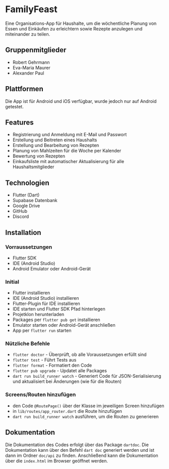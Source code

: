 # FamilyFeast

Eine Organisations-App für Haushalte, um die wöchentliche Planung von Essen und Einkäufen zu
erleichtern sowie Rezepte anzulegen und miteinander zu teilen.

## Gruppenmitglieder

- Robert Gehrmann
- Eva-Maria Maurer
- Alexander Paul

## Plattformen

Die App ist für Android und iOS verfügbar, wurde jedoch nur auf Android getestet.

## Features

- Registrierung und Anmeldung mit E-Mail und Passwort
- Erstellung und Beitreten eines Haushalts
- Erstellung und Bearbeitung von Rezepten
- Planung von Mahlzeiten für die Woche per Kalender
- Bewertung von Rezepten
- Einkaufsliste mit automatischer Aktualisierung für alle Haushaltsmitglieder

## Technologien

- Flutter (Dart)
- Supabase Datenbank
- Google Drive
- GitHub
- Discord

## Installation

### Vorraussetzungen

- Flutter SDK
- IDE (Android Studio)
- Android Emulator oder Android-Gerät

### Initial

- Flutter installieren
- IDE (Android Studio) installieren
- Flutter-Plugin für IDE installieren
- IDE starten und Flutter SDK Pfad hinterlegen
- Projetklon herunterladen
- Packages per `flutter pub get` installieren
- Emulator starten oder Android-Gerät anschließen
- App per `flutter run` starten

### Nützliche Befehle

- `flutter doctor` - Überprüft, ob alle Voraussetzungen erfüllt sind
- `flutter test` - Führt Tests aus
- `flutter format` - Formatiert den Code
- `flutter pub upgrade` - Updatet alle Packages
- `dart run build_runner watch` - Generiert Code für JSON-Serialisierung und aktualisiert bei
  Änderungen (wie für die Routen)

### Screens/Routen hinzufügen

- den Code `@RoutePage()` über der Klasse im jeweiligen Screen hinzufügen
- in `lib/routes/app_router.dart` die Route hinzufügen
- `dart run build_runner watch` ausführen, um die Routen zu generieren

## Dokumentation

Die Dokumentation des Codes erfolgt über das Package `dartdoc`. Die Dokumentation kann über den
Befehl `dart doc`
generiert werden und ist dann im Ordner `doc/api` zu finden. Anschließend kann die Dokumentation
über die `index.html` im Browser geöffnet werden. 

